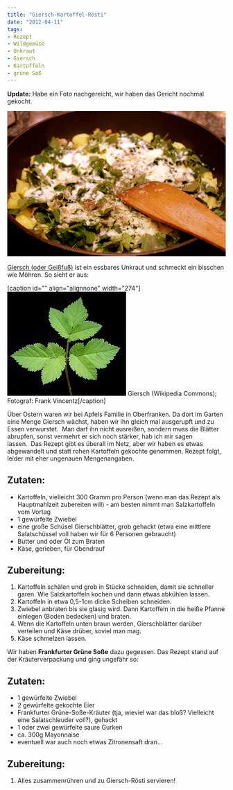 ```yaml
---
title: "Giersch-Kartoffel-Rösti"
date: "2012-04-11" 
tags:
- Rezept
- Wildgemüse
- Unkraut
- Giersch
- Kartoffeln
- grüne Soß
---
```


**Update:** Habe ein Foto nachgereicht, wir haben das Gericht nochmal gekocht.

[![](images/gierschroestipfanne.jpg "gierschroestipfanne")](http://apfeleimer.wordpress.com/?attachment_id=794)

[Giersch (oder Geißfuß)](http://de.wikipedia.org/wiki/Giersch) ist ein essbares Unkraut und schmeckt ein bisschen wie Möhren. So sieht er aus:

\[caption id="" align="alignnone" width="274"\][![Giersch (Wikipedia Commons); Fotograf: Frank Vincentz](images/274px-Aegopodium_podagraria1_ies.jpg "Giersch (Wikipedia Commons); Fotograf: Frank Vincentz")](http://de.wikipedia.org/w/index.php?title=Datei:Aegopodium_podagraria1_ies.jpg&filetimestamp=20070822114944) Giersch (Wikipedia Commons); Fotograf: Frank Vincentz\[/caption\]

Über Ostern waren wir bei Apfels Familie in Oberfranken. Da dort im Garten eine Menge Giersch wächst, haben wir ihn gleich mal ausgerupft und zu Essen verwurstet.  
Man darf ihn nicht ausreißen, sondern muss die Blätter abrupfen, sonst vermehrt er sich noch stärker, hab ich mir sagen lassen.  Das Rezept gibt es überall im Netz, aber wir haben es etwas abgewandelt und statt rohen Kartoffeln gekochte genommen. Rezept folgt, leider mit eher ungenauen Mengenangaben.

## Zutaten:

- Kartoffeln, vielleicht 300 Gramm pro Person (wenn man das Rezept als Hauptmahlzeit zubereiten will) - am besten nimmt man Salzkartoffeln vom Vortag
- 1 gewürfelte Zwiebel
- eine große Schüsel Gierschblätter, grob gehackt (etwa eine mittlere Salatschüssel voll haben wir für 6 Personen gebraucht)
- Butter und oder Öl zum Braten
- Käse, gerieben, für Obendrauf

## Zubereitung:

1. Kartoffeln schälen und grob in Stücke schneiden, damit sie schneller garen. Wie Salzkartoffeln kochen und dann etwas abkühlen lassen.
2. Kartoffeln in etwa 0,5-1cm dicke Scheiben schneiden.
3. Zwiebel anbraten bis sie glasig wird. Dann Kartoffeln in die heiße Pfanne einlegen (Boden bedecken) und braten.
4. Wenn die Kartoffeln unten braun werden, Gierschblätter darüber verteilen und Käse drüber, soviel man mag.
5. Käse schmelzen lassen.

Wir haben **Frankfurter Grüne Soße** dazu gegessen. Das Rezept stand auf der Kräuterverpackung und ging ungefähr so:

## Zutaten:

- 1 gewürfelte Zwiebel
- 2 gewürfelte gekochte Eier
- Frankfurter Grüne-Soße-Kräuter (tja, wieviel war das bloß? Vielleicht eine Salatschleuder voll?), gehackt
- 1 oder zwei gewürfelte saure Gurken
- ca. 300g Mayonnaise
- eventuell war auch noch etwas Zitronensaft dran...

## Zubereitung:

1. Alles zusammenrühren und zu Giersch-Rösti servieren!
